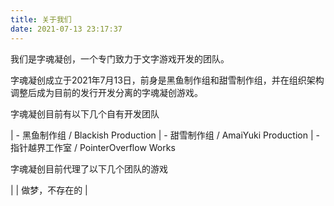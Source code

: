 ```yaml
---
title: 关于我们
date: 2021-07-13 23:17:37
---
```


我们是字魂凝创，一个专门致力于文字游戏开发的团队。

字魂凝创成立于2021年7月13日，前身是黑鱼制作组和甜雪制作组，并在组织架构调整后成为目前的发行开发分离的字魂凝创游戏。

字魂凝创目前有以下几个自有开发团队

 | - 黑鱼制作组 / Blackish Production
 | - 甜雪制作组 / AmaiYuki Production
 | - 指针越界工作室 / PointerOverflow Works


字魂凝创目前代理了以下几个团队的游戏

 |
 | 做梦，不存在的
 |
